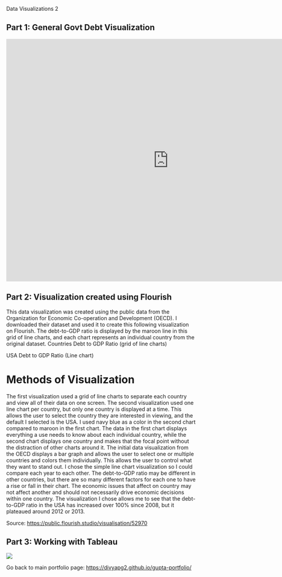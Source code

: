 Data Visualizations 2
## Part 1: General Govt Debt Visualization
<iframe src="https://data.oecd.org/chart/6gPw" width="860" height="645" style="border: 0" mozallowfullscreen="true" webkitallowfullscreen="true" allowfullscreen="true"><a href="https://data.oecd.org/chart/6gPw" target="_blank">OECD Chart: General government debt, Total, % of GDP, Annual, 2018</a></iframe>

## Part 2: Visualization created using Flourish
This data visualization was created using the public data from the Organization for Economic Co-operation and Development (OECD). I downloaded their dataset and used it to create this following visualization on Flourish. The debt-to-GDP ratio is displayed by the maroon line in this grid of line charts, and each chart represents an individual country from the original dataset. 
Countries Debt to GDP Ratio (grid of line charts)
<div class="flourish-embed flourish-chart" data-src="visualisation/5296828"><script src="https://public.flourish.studio/resources/embed.js"></script></div>

USA Debt to GDP Ratio (Line chart) 
<div class="flourish-embed flourish-chart" data-src="visualisation/5297066"><script src="https://public.flourish.studio/resources/embed.js"></script></div>

# Methods of Visualization
The first visualization used a grid of line charts to separate each country and view all of their data on one screen. The second visualization used one line chart per country, but only one country is displayed at a time. This allows the user to select the country they are interested in viewing, and the default I selected is the USA. I used navy blue as a color in the second chart compared to maroon in the first chart. The data in the first chart displays everything a use needs to know about each individual country, while the second chart displays one country and makes that the focal point without the distraction of other charts around it. The initial data visualization from the OECD displays a bar graph and allows the user to select one or multiple countries and colors them individually. This allows the user to control what they want to stand out. I chose the simple line chart visualization so I could compare each year to each other. The debt-to-GDP ratio may be different in other countries, but there are so many different factors for each one to have a rise or fall in their chart. The economic issues that affect on country may not affect another and should not necessarily drive economic decisions within one country. The visualization I chose allows me to see that the debt-to-GDP ratio in the USA has increased over 100% since 2008, but it plateaued around 2012 or 2013. 

Source: https://public.flourish.studio/visualisation/52970 

## Part 3: Working with Tableau

<div class='tableauPlaceholder' id='viz1613340231491' style='position: relative'><noscript><a href='#'><img alt=' ' src='https:&#47;&#47;public.tableau.com&#47;static&#47;images&#47;De&#47;DebttoGDPworkbook&#47;Sheet1&#47;1_rss.png' style='border: none' /></a></noscript><object class='tableauViz'  style='display:none;'><param name='host_url' value='https%3A%2F%2Fpublic.tableau.com%2F' /> <param name='embed_code_version' value='3' /> <param name='site_root' value='' /><param name='name' value='DebttoGDPworkbook&#47;Sheet1' /><param name='tabs' value='no' /><param name='toolbar' value='yes' /><param name='static_image' value='https:&#47;&#47;public.tableau.com&#47;static&#47;images&#47;De&#47;DebttoGDPworkbook&#47;Sheet1&#47;1.png' /> <param name='animate_transition' value='yes' /><param name='display_static_image' value='yes' /><param name='display_spinner' value='yes' /><param name='display_overlay' value='yes' /><param name='display_count' value='yes' /><param name='language' value='en' /><param name='filter' value='publish=yes' /></object></div>                <script type='text/javascript'>                    var divElement = document.getElementById('viz1613340231491');                    var vizElement = divElement.getElementsByTagName('object')[0];                    vizElement.style.width='100%';vizElement.style.height=(divElement.offsetWidth*0.75)+'px';                    var scriptElement = document.createElement('script');                    scriptElement.src = 'https://public.tableau.com/javascripts/api/viz_v1.js';                    vizElement.parentNode.insertBefore(scriptElement, vizElement);                </script>





Go back to main portfolio page: https://divyapg2.github.io/gupta-portfolio/
